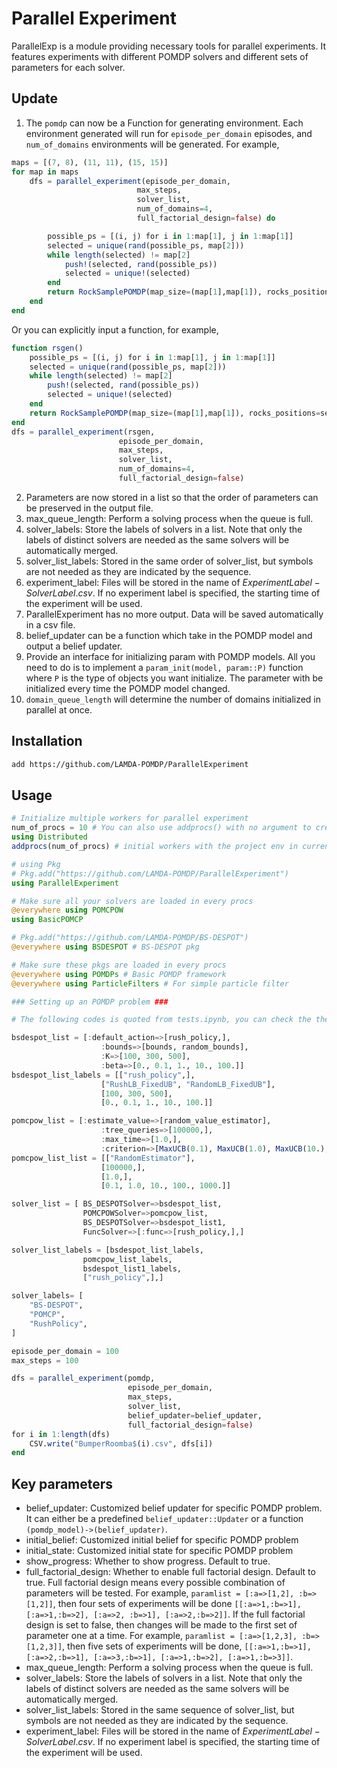 # Parallel Experiment
ParallelExp is a module providing necessary tools for parallel experiments. It features experiments with different POMDP solvers and different sets of parameters for each solver.
## Update
1. The `pomdp` can now be a Function for generating environment. Each environment generated will run for `episode_per_domain` episodes, and `num_of_domains` environments will be generated. For example,
```julia
maps = [(7, 8), (11, 11), (15, 15)]
for map in maps
    dfs = parallel_experiment(episode_per_domain,
                            max_steps,
                            solver_list,
                            num_of_domains=4,
                            full_factorial_design=false) do

        possible_ps = [(i, j) for i in 1:map[1], j in 1:map[1]]
        selected = unique(rand(possible_ps, map[2]))
        while length(selected) != map[2]
            push!(selected, rand(possible_ps))
            selected = unique!(selected)
        end
        return RockSamplePOMDP(map_size=(map[1],map[1]), rocks_positions=selected)
    end
end
```
Or you can explicitly input a function, for example,
```julia
function rsgen()
    possible_ps = [(i, j) for i in 1:map[1], j in 1:map[1]]
    selected = unique(rand(possible_ps, map[2]))
    while length(selected) != map[2]
        push!(selected, rand(possible_ps))
        selected = unique!(selected)
    end
    return RockSamplePOMDP(map_size=(map[1],map[1]), rocks_positions=selected)
end
dfs = parallel_experiment(rsgen,
                        episode_per_domain,
                        max_steps,
                        solver_list,
                        num_of_domains=4,
                        full_factorial_design=false)
```
2. Parameters are now stored in a list so that the order of parameters can be preserved in the output file.
3. max_queue_length: Perform a solving process when the queue is full.
4. solver_labels: Store the labels of solvers in a list. Note that only the labels of distinct solvers are needed as the same solvers will be automatically merged.
5. solver_list_labels: Stored in the same order of solver_list, but symbols are not needed as they are indicated by the sequence.
6. experiment_label: Files will be stored in the name of $ExperimentLabel-SolverLabel.csv$. If no experiment label is specified, the starting time of the experiment will be used.
7. ParallelExperiment has no more output. Data will be saved automatically in a csv file.
8. belief_updater can be a function which take in the POMDP model and output a belief updater.
9. Provide an interface for initializing param with POMDP models. All you need to do is to implement a `param_init(model, param::P)` function where `P` is the type of objects you want initialize. The parameter with be initialized every time the POMDP model changed.
10. `domain_queue_length` will determine the number of domains initialized in parallel at once.

## Installation
```bash
add https://github.com/LAMDA-POMDP/ParallelExperiment
```
## Usage
```julia
# Initialize multiple workers for parallel experiment
num_of_procs = 10 # You can also use addprocs() with no argument to create as many workers as your threads
using Distributed
addprocs(num_of_procs) # initial workers with the project env in current work directory

# using Pkg
# Pkg.add("https://github.com/LAMDA-POMDP/ParallelExperiment")
using ParallelExperiment

# Make sure all your solvers are loaded in every procs
@everywhere using POMCPOW
using BasicPOMCP

# Pkg.add("https://github.com/LAMDA-POMDP/BS-DESPOT")
@everywhere using BSDESPOT # BS-DESPOT pkg

# Make sure these pkgs are loaded in every procs
@everywhere using POMDPs # Basic POMDP framework
@everywhere using ParticleFilters # For simple particle filter

### Setting up an POMDP problem ###

# The following codes is quoted from tests.ipynb, you can check the the detail there.

bsdespot_list = [:default_action=>[rush_policy,], 
                    :bounds=>[bounds, random_bounds],
                    :K=>[100, 300, 500],
                    :beta=>[0., 0.1, 1., 10., 100.]]
bsdespot_list_labels = [["rush_policy",], 
                    ["RushLB_FixedUB", "RandomLB_FixedUB"],
                    [100, 300, 500],
                    [0., 0.1, 1., 10., 100.]]

pomcpow_list = [:estimate_value=>[random_value_estimator],
                    :tree_queries=>[100000,], 
                    :max_time=>[1.0,], 
                    :criterion=>[MaxUCB(0.1), MaxUCB(1.0), MaxUCB(10.), MaxUCB(100.), MaxUCB(1000.)]]
pomcpow_list_list = [["RandomEstimator"],
                    [100000,], 
                    [1.0,], 
                    [0.1, 1.0, 10., 100., 1000.]]

solver_list = [ BS_DESPOTSolver=>bsdespot_list, 
                POMCPOWSolver=>pomcpow_list,
                BS_DESPOTSolver=>bsdespot_list1,
                FuncSolver=>[:func=>[rush_policy,],]

solver_list_labels = [bsdespot_list_labels, 
                pomcpow_list_labels,
                bsdespot_list1_labels,
                ["rush_policy",],]

solver_labels= [
    "BS-DESPOT",
    "POMCP",
    "RushPolicy",
]

episode_per_domain = 100
max_steps = 100

dfs = parallel_experiment(pomdp,
                          episode_per_domain,
                          max_steps,
                          solver_list,
                          belief_updater=belief_updater,
                          full_factorial_design=false)
for i in 1:length(dfs)
    CSV.write("BumperRoomba$(i).csv", dfs[i])
end
```
## Key parameters
- belief_updater: Customized belief updater for specific POMDP problem. It can either be a predefined `belief_updater::Updater` or a function `(pomdp_model)->(belief_updater)`.
- initial_belief: Customized initial belief for specific POMDP problem
- initial_state: Customized initial state for specific POMDP problem
- show_progress: Whether to show progress. Default to true.
- full_factorial_design: Whether to enable full factorial design. Default to true. Full factorial design means every possible combination of parameters will be tested. For example, ```paramlist = [:a=>[1,2], :b=>[1,2]]```, then four sets of experiments will be done ```[[:a=>1,:b=>1], [:a=>1,:b=>2], [:a=>2, :b=>1], [:a=>2,:b=>2]]```. If the full factorial design is set to false, then changes will be made to the first set of parameter one at a time. For example, ```paramlist = [:a=>[1,2,3], :b=>[1,2,3]]```, then five sets of experiments will be done, ```[[:a=>1,:b=>1], [:a=>2,:b=>1], [:a=>3,:b=>1], [:a=>1,:b=>2], [:a=>1,:b=>3]]```.
- max_queue_length: Perform a solving process when the queue is full.
- solver_labels: Store the labels of solvers in a list. Note that only the labels of distinct solvers are needed as the same solvers will be automatically merged.
- solver_list_labels: Stored in the same sequence of solver_list, but symbols are not needed as they are indicated by the sequence.
- experiment_label: Files will be stored in the name of $ExperimentLabel-SolverLabel.csv$. If no experiment label is specified, the starting time of the experiment will be used.
